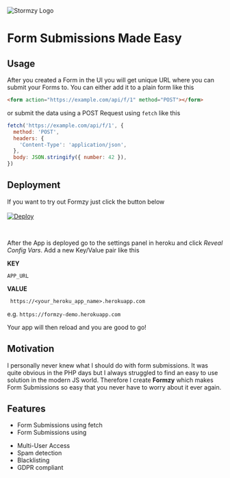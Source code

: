![Stormzy Logo](https://raw.githubusercontent.com/cstrnt/formzy/master/logo.png)

# Form Submissions Made Easy

## Usage

After you created a Form in the UI you will get unique URL where you can submit your Forms to. You can either add it to a plain form like this

```html
<form action="https://example.com/api/f/1" method="POST"></form>
```

or submit the data using a POST Request using `fetch` like this

```js
fetch('https://example.com/api/f/1', {
  method: 'POST',
  headers: {
    'Content-Type': 'application/json',
  },
  body: JSON.stringify({ number: 42 }),
})
```

## Deployment

If you want to try out Formzy just click the button below
<br />
<br />
[![Deploy](https://www.herokucdn.com/deploy/button.svg)](https://heroku.com/deploy?template=https://github.com/cstrnt/formzy/tree/master)

<br>

After the App is deployed go to the settings panel in heroku and click _Reveal Config Vars_. Add a new Key/Value pair like this

**KEY**

`APP_URL`

**VALUE**

` https://<your_heroku_app_name>.herokuapp.com`

e.g.
`https://formzy-demo.herokuapp.com`

Your app will then reload and you are good to go!

## Motivation

I personally never knew what I should do with form submissions. It was quite obvious in the PHP days but I always struggled to find an easy to use solution in the modern JS world. Therefore I create **Formzy** which makes Form Submissions so easy that you never have to worry about it ever again.

## Features

- Form Submissions using fetch
- Form Submissions using <form>
- Multi-User Access
- Spam detection
- Blacklisting
- GDPR compliant
